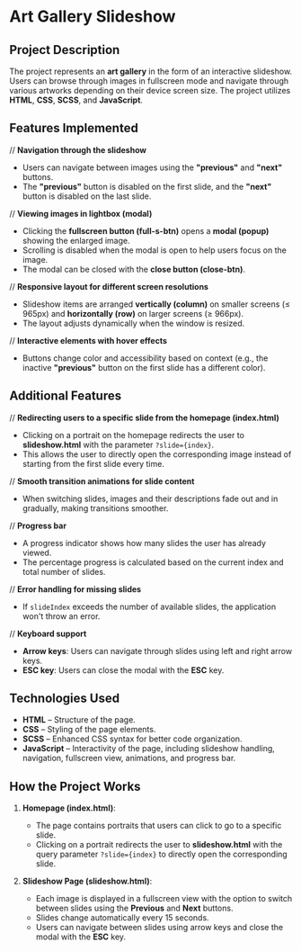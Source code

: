 # Art Gallery Slideshow

## Project Description

The project represents an **art gallery** in the form of an interactive slideshow. Users can browse through images in fullscreen mode and navigate through various artworks depending on their device screen size. The project utilizes **HTML**, **CSS**, **SCSS**, and **JavaScript**.

## Features Implemented 

// **Navigation through the slideshow**
- Users can navigate between images using the **"previous"** and **"next"** buttons.
- The **"previous"** button is disabled on the first slide, and the **"next"** button is disabled on the last slide.

// **Viewing images in lightbox (modal)**
- Clicking the **fullscreen button (full-s-btn)** opens a **modal (popup)** showing the enlarged image.
- Scrolling is disabled when the modal is open to help users focus on the image.
- The modal can be closed with the **close button (close-btn)**.

// **Responsive layout for different screen resolutions**
- Slideshow items are arranged **vertically (column)** on smaller screens (≤ 965px) and **horizontally (row)** on larger screens (≥ 966px).
- The layout adjusts dynamically when the window is resized.

// **Interactive elements with hover effects**
- Buttons change color and accessibility based on context (e.g., the inactive **"previous"** button on the first slide has a different color).

## Additional Features

// **Redirecting users to a specific slide from the homepage (index.html)**
- Clicking on a portrait on the homepage redirects the user to **slideshow.html** with the parameter `?slide={index}`.
- This allows the user to directly open the corresponding image instead of starting from the first slide every time.

// **Smooth transition animations for slide content**
- When switching slides, images and their descriptions fade out and in gradually, making transitions smoother.

// **Progress bar**
- A progress indicator shows how many slides the user has already viewed.
- The percentage progress is calculated based on the current index and total number of slides.

// **Error handling for missing slides**
- If `slideIndex` exceeds the number of available slides, the application won't throw an error.

// **Keyboard support**
- **Arrow keys**: Users can navigate through slides using left and right arrow keys.
- **ESC key**: Users can close the modal with the **ESC** key.

## Technologies Used

- **HTML** – Structure of the page.
- **CSS** – Styling of the page elements.
- **SCSS** – Enhanced CSS syntax for better code organization.
- **JavaScript** – Interactivity of the page, including slideshow handling, navigation, fullscreen view, animations, and progress bar.

## How the Project Works

1. **Homepage (index.html)**:
   - The page contains portraits that users can click to go to a specific slide.
   - Clicking on a portrait redirects the user to **slideshow.html** with the query parameter `?slide={index}` to directly open the corresponding slide.

2. **Slideshow Page (slideshow.html)**:
   - Each image is displayed in a fullscreen view with the option to switch between slides using the **Previous** and **Next** buttons.
   - Slides change automatically every 15 seconds.
   - Users can navigate between slides using arrow keys and close the modal with the **ESC** key.



